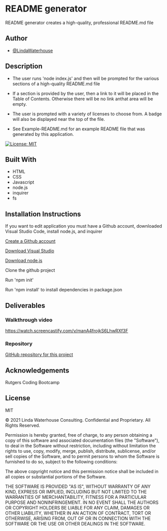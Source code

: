 # README generator
README generator creates a high-quality, professional README.md file 



## Author
- [@LindaWaterhouse](https://www.github.com/llwaterhouse)


## Description

* The user runs 'node index.js' and then will be prompted for the various sections of a high-quality README.md file

* If a section is provided by the user, then a link to it will be placed in the Table of Contents.  Otherwise there will be no link anthat area will be empty.

* The user is prompted with a variety of licenses to choose from. A badge will also be displayed near the top of the file.

* See Example-README.md for an example README file that was generated by this application.

[![License: MIT](https://img.shields.io/badge/License-MIT-yellow.svg)](https://opensource.org/licenses/MIT)

## Built With

* HTML
* CSS
* Javascript
* node.js
* inquirer
* fs

## Installation Instructions

If you want to edit application you must have a Github account, downloaded Visual Studio Code, install node.js, and inquirer 

[Create a Github account](https://github.com)

[Download Visual Studio](https://code.visualstudio.com/download/)

[Download node.js](https://nodejs.org/en/download/)

Clone the github project

Run 'npm init'

Run 'npm install' to install dependencies in package.json


## Deliverables

### Walkthrough video

https://watch.screencastify.com/v/manA4frojkS6LhwRXf3F


### Repository

[GitHub repository for this project](https://github.com/llwaterhouse/README-Generator)


## Acknowledgements

Rutgers Coding Bootcamp

## License
MIT

© 2021 Linda Waterhouse Consulting. Confidential and Proprietary. All Rights Reserved.

Permission is hereby granted, free of charge, to any person obtaining a copy of this software and associated documentation files (the "Software"), to deal in the Software without restriction, including without limitation the rights to use, copy, modify, merge, publish, distribute, sublicense, and/or sell copies of the Software, and to permit persons to whom the Software is furnished to do so, subject to the following conditions:

The above copyright notice and this permission notice shall be included in all copies or substantial portions of the Software.

THE SOFTWARE IS PROVIDED "AS IS", WITHOUT WARRANTY OF ANY KIND, EXPRESS OR IMPLIED, INCLUDING BUT NOT LIMITED TO THE WARRANTIES OF MERCHANTABILITY, FITNESS FOR A PARTICULAR PURPOSE AND NONINFRINGEMENT. IN NO EVENT SHALL THE AUTHORS OR COPYRIGHT HOLDERS BE LIABLE FOR ANY CLAIM, DAMAGES OR OTHER LIABILITY, WHETHER IN AN ACTION OF CONTRACT, TORT OR OTHERWISE, ARISING FROM, OUT OF OR IN CONNECTION WITH THE SOFTWARE OR THE USE OR OTHER DEALINGS IN THE SOFTWARE.
